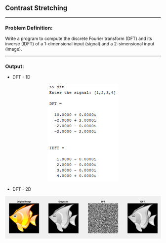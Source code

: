 ## Contrast Stretching

-----------------------------------------
### Problem Definition:
Write a program to compute the discrete Fourier transform (DFT) and its inverse (IDFT) of a 1-dimensional input (signal) and a 2-simensional input (image).

------------------------------------------
### Output:

* DFT - 1D

<p align="center">
    <img src="./output/image1.png">
</p>

* DFT - 2D

<p align="center">
    <img src="./output/image2.png">
</p>
